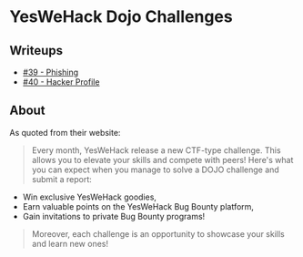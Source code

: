 # YesWeHack Dojo Challenges

## Writeups
- [#39 - Phishing](./39%20-%20Phishing/)
- [#40 - Hacker Profile](./40%20-%20Hacker%20Profile/)

## About
As quoted from their website:

> Every month, YesWeHack release a new CTF-type challenge. This allows you to elevate your skills and compete with peers! Here's what you can expect when you manage to solve a DOJO challenge and submit a report:
- Win exclusive YesWeHack goodies,
- Earn valuable points on the YesWeHack Bug Bounty platform,
- Gain invitations to private Bug Bounty programs!

> Moreover, each challenge is an opportunity to showcase your skills and learn new ones!

